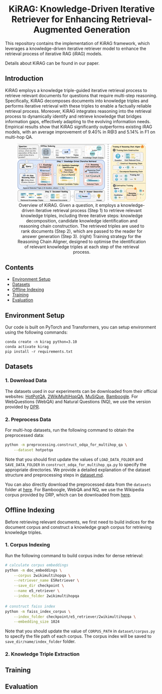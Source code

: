 <h1 align="center">
    KiRAG: Knowledge-Driven Iterative Retriever for Enhancing Retrieval-Augmented Generation
</h1>

This repository contains the implementation of KiRAG framework, which leverages a knowledge-driven iterative retriever model to enhance the retrieval process of iterative RAG (iRAG) models.

Details about KiRAG can be found in our paper.  

## Introduction
KiRAG employs a knowledge triple-guided iterative retrieval process to retrieve relevant documents for questions that require multi-step reasoning. Specifically, KiRAG decomposes documents into knowledge triples and performs iterative retrieval with these triples to enable a factually reliable retrieval process. Moreover, KiRAG integrates reasoning into the retrieval process to dynamically identify and retrieve knowledge that bridges information gaps, effectively adapting to the evolving information needs. Empirical results show that KiRAG significantly outperforms existing iRAG models, with an average improvement of 9.40% in R@3 and 5.14% in F1 on multi-hop QA. 

<figure style="text-align: center;">
  <img src="figures/model.png" alt="model">
  <figcaption>Overview of KiRAG. Given a question, it employs a knowledge-driven iterative retrieval process (Step 1) to retrieve relevant knowledge triples, including three iterative steps: knowledge decomposition, candidate knowledge identification and reasoning chain construction. The retrieved triples are used to rank documents (Step 2), which are passed to the reader for answer generation (Step 3). (right) Training strategy for the Reasoning Chain Aligner, designed to optimise the identification of relevant knowledge triples at each step of the retrieval process.</figcaption>
</figure>

## Contents
- [Environment Setup](#setup)
- [Datasets](#datasets)
- [Offline Indexing](#offline-indexing)
- [Training](#training)
- [Evaluation](#evaluation)

## Environment Setup
Our code is built on PyTorch and Transformers, you can setup environment using the following commands: 
```
conda create -n kirag python=3.10
conda activate kirag
pip install -r requirements.txt 
```

## Datasets

### 1. Download Data 
The datasets used in our experiments can be downloaded from their official websites: [HotPotQA](https://hotpotqa.github.io/), [2WikiMultiHopQA](https://github.com/Alab-NII/2wikimultihop), [MuSiQue](https://github.com/StonyBrookNLP/musique), [Bamboogle](https://github.com/ofirpress/self-ask). For WebQuestions (WebQA) and Natural Questions (NQ), we use the version provided by [DPR](https://github.com/facebookresearch/DPR). 

### 2. Preprocess Data 
For multi-hop datasets, run the following command to obtain the preprocessed data:
```bash
python -m preprocessing.construct_odqa_for_multihop_qa \
    --dataset hotpotqa 
```
Note that you should first update the values of `LOAD_DATA_FOLDER` and `SAVE_DATA_FOLDER` in `construct_odqa_for_multihop_qa.py` to specify the appropriate directories. We provide a detailed explanation of the dataset structure and preprocessing steps in [dataset.md](preprocessing/dataset.md). 

You can also directly download the preprocessed data from the `datasets` folder at [here](https://osf.io/qw594/files/osfstorage). For Bamboogle, WebQA and NQ, we use the Wikipedia corpus provided by DRP, which can be downloaded from [here](https://dl.fbaipublicfiles.com/dpr/wikipedia_split/psgs_w100.tsv.gz). 

## Offline Indexing 
Before retrieving relevant documents, we first need to build indices for the document corpus and construct a knowledge graph corpus for retrieving knowledge triples.

### 1. Corpus Indexing 
Run the following command to build corpus index for dense retrieval: 
```bash
# calculate corpus embeddings 
python -m doc_embeddings \
    --corpus 2wikimultihopqa \
    --retriever_name E5Retriever \
    --save_dir checkpoint \
    --name e5_retriever \
    --index_folder 2wikimultihopqa

# construct faiss index 
python -m faiss_index_corpus \
    --index_folder checkpoint/e5_retriever/2wikimultihopqa \
    --embedding_size 1024
```
Note that you should update the value of `CORPUS_PATH` in `dataset/corpus.py` to specify the file path of each corpus. The corpus index will be saved to `save_dir/name/index_folder` folder.  

### 2. Knowledge Triple Extraction


## Training 

## Evaluation 
